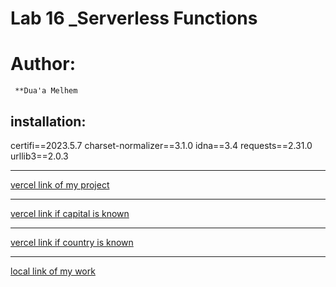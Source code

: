 # Lab 16 _Serverless Functions
 
# Author: 
     **Dua'a Melhem

## installation:

certifi==2023.5.7
charset-normalizer==3.1.0
idna==3.4
requests==2.31.0
urllib3==2.0.3
*****
[vercel link of my project](https://capital-finder-ashy-eight.vercel.app/)
*****
[vercel link if capital is known](https://capital-finder-ashy-eight.vercel.app/api/finder?capital=Amman)

***
[vercel link if country is known](https://capital-finder-ashy-eight.vercel.app/api/finder?country=Jordan)
****

[local link of my work](http://localhost:3002/api/finder?common=Jordan)